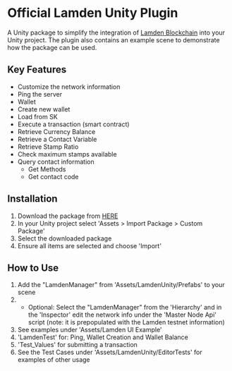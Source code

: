 # Official Lamden Unity Plugin
A Unity package to simplify the integration of [Lamden Blockchain](https://lamden.io/) into your Unity project. The plugin also contains an example scene to demonstrate how the package can be used.

## Key Features
* Customize the network information
* Ping the server
* Wallet
* Create new wallet
* Load from SK
* Execute a transaction (smart contract)
* Retrieve Currency Balance
* Retrieve a Contact Variable
* Retrieve Stamp Ratio
* Check maximum stamps available
* Query contact information
  * Get Methods
  * Get contact code

## Installation

1. Download the package from [HERE](/releases/latest)
1.  In your Unity project select 'Assets > Import Package > Custom Package'
1. Select the downloaded package
1. Ensure all items are selected and choose 'Import'

## How to Use

1. Add the "LamdenManager" from 'Assets/LamdenUnity/Prefabs' to your scene
1. * Optional: Select the "LamdenManager" from the 'Hierarchy' and in the 'Inspector' edit the network info under the 'Master Node Api' script (note: it is prepopulated with the Lamden testnet information)
1. See examples under 'Assets/Lamden UI Example'
  1. 'LamdenTest' for: Ping, Wallet Creation and Wallet Balance
  1. 'Test_Values' for submitting a transaction
1. See the Test Cases under 'Assets/LamdenUnity/EditorTests' for examples of other usage
